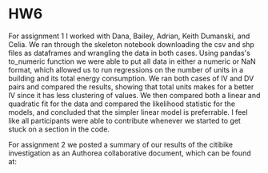 # HW6

For assignment 1 I worked with Dana, Bailey, Adrian, Keith Dumanski, and Celia. We ran through the skeleton notebook downloading the csv and shp files as dataframes and wrangling the data in both cases. Using pandas's to_numeric function we were able to put all data in either a numeric or NaN format, which allowed us to run regressions on the number of units in a building and its total energy consumption. We ran both cases of IV and DV pairs and compared the results, showing that total units makes for a better IV since it has less clustering of values. We then compared both a linear and quadratic fit for the data and compared the likelihood statistic for the models, and concluded that the simpler linear model is preferrable. I feel like all participants were able to contribute whenever we started to get stuck on a section in the code.

For assignment 2 we posted a summary of our results of the citibike investigation as an Authorea collaborative document, which can be found at: 
